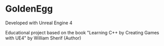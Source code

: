 # GoldenEgg

Developed with Unreal Engine 4

Educational project based on the book "Learning C++ by Creating Games with UE4" by William Sherif (Author)
